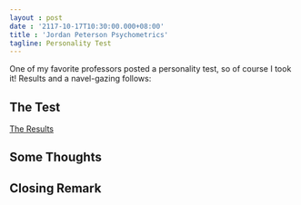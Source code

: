 ```yaml
---
layout : post
date : '2117-10-17T10:30:00.000+08:00'
title : 'Jordan Peterson Psychometrics'
tagline: Personality Test
---
```


One of my favorite professors posted a personality test, so of course I took it! Results and a navel-gazing follows:

## The Test

[The Results](https://www.understandmyself.com/Contents/Item/Display/69620)

## Some Thoughts

## Closing Remark
